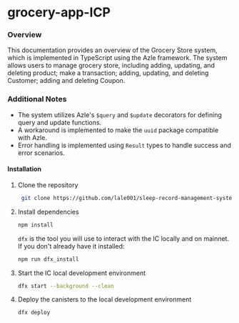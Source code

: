 # grocery-app-ICP

### Overview

This documentation provides an overview of the Grocery Store system, which is implemented in TypeScript using the Azle framework. The system allows users to manage grocery store, including adding, updating, and deleting product; make a transaction; adding, updating, and deleting Customer; adding and deleting Coupon.

### Additional Notes

- The system utilizes Azle's `$query` and `$update` decorators for defining query and update functions.
- A workaround is implemented to make the `uuid` package compatible with Azle.
- Error handling is implemented using `Result` types to handle success and error scenarios.

#### Installation

1. Clone the repository

   ```bash
    git clone https://github.com/lale001/sleep-record-management-system.git
   ```

2. Install dependencies

   ```bash
   npm install
   ```

   `dfx` is the tool you will use to interact with the IC locally and on mainnet. If you don't already have it installed:

   ```bash
   npm run dfx_install
   ```

3. Start the IC local development environment

   ```bash
   dfx start --background --clean
   ```

4. Deploy the canisters to the local development environment

   ```bash
   dfx deploy
   ```
